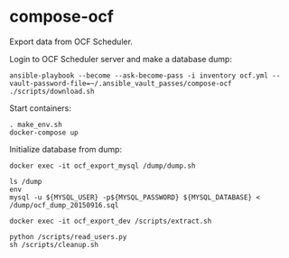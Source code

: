 # compose-ocf
Export data from OCF Scheduler.

Login to OCF Scheduler server and make a database dump:
```
ansible-playbook --become --ask-become-pass -i inventory ocf.yml --vault-password-file=~/.ansible_vault_passes/compose-ocf
./scripts/download.sh

```

Start containers:
```
. make_env.sh
docker-compose up
```

Initialize database from dump:
```
docker exec -it ocf_export_mysql /dump/dump.sh

ls /dump
env
mysql -u ${MYSQL_USER} -p${MYSQL_PASSWORD} ${MYSQL_DATABASE} < /dump/ocf_dump_20150916.sql
```


```
docker exec -it ocf_export_dev /scripts/extract.sh

python /scripts/read_users.py
sh /scripts/cleanup.sh
```
